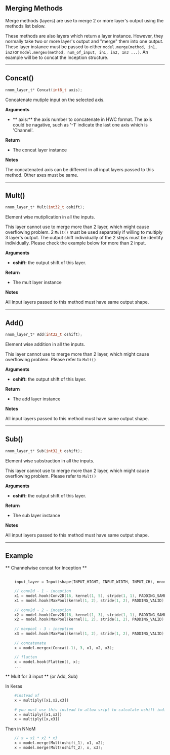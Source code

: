 
## Merging Methods

Merge methods (layers) are use to merge 2 or more layer's output using the methods list below. 

These methods are also layers which return a layer instance. However, they normally take two or more layer's output and "merge" them into one output. These layer instance must be passed to either `model.merge(method, in1, in2)`or `model.mergex(method, num_of_input, in1, in2, 1n3 ...)`. An example will be to concat the Inception structure. 

---

## Concat() 

~~~C
nnom_layer_t* Concat(int8_t axis);
~~~

Concatenate mutiple input on the selected axis. 

**Arguments**

- ** axis:** the axis number to concatenate in HWC format. The axis could be nagative, such as '-1' indicate the last one axis which is 'Channel'.

**Return**

- The concat layer instance

**Notes**

The concatenated axis can be different in all input layers passed to this method. Other axes must be same. 

---

## Mult() 
~~~C
nnom_layer_t* Mult(int32_t oshift);
~~~

Element wise mutiplication in all the inputs. 

This layer cannot use to merge more than 2 layer, which might cause overflowing problem. 2 `Mult()` must be used separately if willing to multiply 3 layer's output. The output shift individually of the 2 steps must be identify individually. Please check the example below for more than 2 input.

**Arguments**

- **oshift:** the output shift of this layer.  

**Return**

- The mult layer instance

**Notes**

All input layers passed to this method must have same output shape. 

---

## Add() 

~~~C
nnom_layer_t* Add(int32_t oshift);
~~~

Element wise addition in all the inputs. 

This layer cannot use to merge more than 2 layer, which might cause overflowing problem. Please refer to `Mult()`

**Arguments**

- **oshift:** the output shift of this layer.  

**Return**

- The add layer instance

**Notes**

All input layers passed to this method must have same output shape. 

---

## Sub() 

~~~C
nnom_layer_t* Sub(int32_t oshift);
~~~

Element wise substraction in all the inputs. 

This layer cannot use to merge more than 2 layer, which might cause overflowing problem. Please refer to `Mult()`

**Arguments**

- **oshift:** the output shift of this layer.  

**Return**

- The sub layer instance

**Notes**

All input layers passed to this method must have same output shape. 

---

## Example

** Channelwise concat for Inception **

~~~C
	
	input_layer = Input(shape(INPUT_HIGHT, INPUT_WIDTH, INPUT_CH), nnom_input_data);

	// conv2d - 1 - inception
	x1 = model.hook(Conv2D(16, kernel(1, 5), stride(1, 1), PADDING_SAME, &c2_w, &c2_b), x);
	x1 = model.hook(MaxPool(kernel(1, 2), stride(1, 2), PADDING_VALID), x1);
	
	// conv2d - 2 - inception
	x2 = model.hook(Conv2D(16, kernel(1, 3), stride(1, 1), PADDING_SAME, &c3_w, &c3_b), x);
	x2 = model.hook(MaxPool(kernel(1, 2), stride(1, 2), PADDING_VALID), x2);
	
	// maxpool - 3 - inception
	x3 = model.hook(MaxPool(kernel(1, 2), stride(1, 2), PADDING_VALID), x);
	
	// concatenate 
	x = model.mergex(Concat(-1), 3, x1, x2, x3);
	
	// flatten
	x = model.hook(Flatten(), x);
	...
~~~


** Mult for 3 input ** (or Add, Sub)

In Keras

~~~python
	#instead of 
	x = multiply([x1,x2,x3]) 
	
	# you must use this instead to allow sript to calculate oshift individually. 
	x = multiply([x1,x2])
	x = multiply([x,x3])
~~~

Then in NNoM

~~~C
	// x = x1 * x2 * x3
	x = model.merge(Mult(oshift_1), x1, x2); 
	x = model.merge(Mult(oshift_2), x, x3);
~~~

